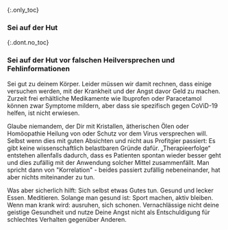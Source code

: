 {:.only_toc}
### Sei auf der Hut 

{:.dont.no_toc}
### Sei auf der Hut vor falschen Heilversprechen und Fehlinformationen

Sei gut zu deinem Körper. Leider müssen wir damit rechnen, dass einige versuchen werden, mit der Krankheit und der Angst davor Geld zu machen.
Zurzeit frei erhältliche Medikamente wie Ibuprofen oder Paracetamol können zwar Symptome mildern, aber dass sie spezifisch gegen CoViD-19 helfen, ist nicht erwiesen.

Glaube niemandem, der Dir mit Kristallen, ätherischen Ölen oder Homöopathie Heilung von oder Schutz vor dem Virus versprechen will. Selbst wenn dies mit guten Absichten und nicht aus Profitgier passiert: Es gibt keine wissenschaftlich belastbaren Gründe dafür. „Therapieerfolge“ entstehen allenfalls dadurch, dass es Patienten spontan wieder besser geht und dies zufällig mit der Anwendung solcher Mittel zusammenfällt. Man spricht dann von "Korrelation" - beides passiert zufällig nebeneinander, hat aber nichts miteinander zu tun.

Was aber sicherlich hilft: Sich selbst etwas Gutes tun. Gesund und lecker Essen. Meditieren. Solange man gesund ist: Sport machen, aktiv bleiben. Wenn man krank wird: ausruhen, sich schonen. Vernachlässige nicht deine geistige Gesundheit und nutze Deine Angst nicht als Entschuldigung für schlechtes Verhalten gegenüber Anderen.
